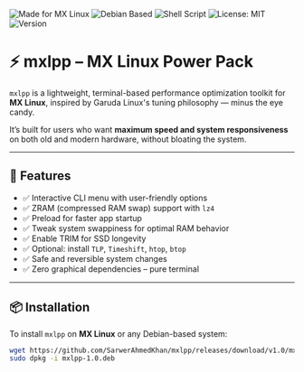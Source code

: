 ![Made for MX Linux](https://img.shields.io/badge/made%20for-MX%20Linux-blue?logo=debian&logoColor=white)
![Debian Based](https://img.shields.io/badge/compatible-Debian%20%2F%20Ubuntu-green?logo=linux&logoColor=white)
![Shell Script](https://img.shields.io/badge/script-Bash-lightgrey?logo=gnu-bash)
![License: MIT](https://img.shields.io/badge/license-MIT-blue)
![Version](https://img.shields.io/badge/version-1.0-orange)

# ⚡ mxlpp – MX Linux Power Pack

`mxlpp` is a lightweight, terminal-based performance optimization toolkit for **MX Linux**, inspired by Garuda Linux's tuning philosophy — minus the eye candy.

It’s built for users who want **maximum speed and system responsiveness** on both old and modern hardware, without bloating the system.

---

## 🚀 Features

- ✅ Interactive CLI menu with user-friendly options
- ✅ ZRAM (compressed RAM swap) support with `lz4`
- ✅ Preload for faster app startup
- ✅ Tweak system swappiness for optimal RAM behavior
- ✅ Enable TRIM for SSD longevity
- ✅ Optional: install `TLP`, `Timeshift`, `htop`, `btop`
- ✅ Safe and reversible system changes
- ✅ Zero graphical dependencies – pure terminal

---

## 📦 Installation

To install `mxlpp` on **MX Linux** or any Debian-based system:

```bash
wget https://github.com/SarwerAhmedKhan/mxlpp/releases/download/v1.0/mxlpp-1.0.deb
sudo dpkg -i mxlpp-1.0.deb

